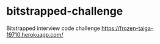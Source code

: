 # bitstrapped-challenge
Bitstrapped interview code challenge
https://frozen-taiga-19710.herokuapp.com/
